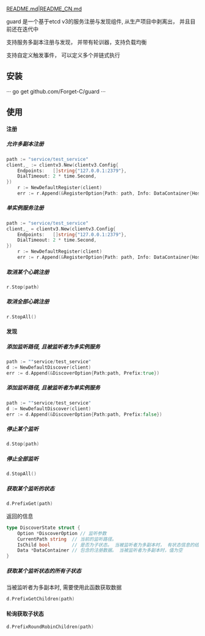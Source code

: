 [README.md](English)|[README_CN.md](中文)

guard 是一个基于etcd v3的服务注册与发现组件, 从生产项目中剥离出， 并且目前还在迭代中

支持服务多副本注册与发现， 并带有轮训器，支持负载均衡

支持自定义触发事件， 可以定义多个并链式执行  

## 安装

···
go get github.com/Forget-C/guard
···

## 使用

#### 注册
##### 允许多副本注册
```go
path := "service/test_service"
client,_ := clientv3.New(clientv3.Config{
	Endpoints:   []string{"127.0.0.1:2379"},
	DialTimeout: 2 * time.Second,
})
	r := NewDefaultRegister(client)
	err := r.Append(&RegisterOption{Path: path, Info: DataContainer{HostName: "aaaa"}, Multi: true})
```

##### 单实例服务注册
```go
path := "service/test_service"
client,_ = clientv3.New(clientv3.Config{
	Endpoints:   []string{"127.0.0.1:2379"},
	DialTimeout: 2 * time.Second,
})
	r := NewDefaultRegister(client)
	err := r.Append(&RegisterOption{Path: path, Info: DataContainer{HostName: "aaaa"}, Multi: false})
```

##### 取消某个心跳注册
```go
r.Stop(path)
```

##### 取消全部心跳注册
```go
r.StopAll()
```

#### 发现
##### 添加监听路径, 且被监听者为多实例服务
```go
path := ""service/test_service"
d := NewDefaultDiscover(client)
err := d.Append(&DiscoverOption{Path:path, Prefix:true})
```
##### 添加监听路径, 且被监听者为单实例服务
```go
path := ""service/test_service"
d := NewDefaultDiscover(client)
err := d.Append(&DiscoverOption{Path:path, Prefix:false})
```
##### 停止某个监听
```go
d.Stop(path)
```
##### 停止全部监听
```go
d.StopAll()
```
##### 获取某个监听的状态
```go
d.PrefixGet(path)
```
返回的信息
```go
type DiscoverState struct {
	Option *DiscoverOption // 监听参数
	CurrentPath string	// 当前的监听路径。
	IsChild bool        // 是否为子状态。 当被监听者为多副本时， 有状态信息的结构体均为子状态
	Data *DataContainer // 包含的注册数据。 当被监听者为多副本时，值为空
}
```

##### 获取某个监听状态的所有子状态
当被监听者为多副本时, 需要使用此函数获取数据
```go
d.PrefixGetChildren(path)
```

#### 轮询获取子状态
```go
d.PrefixRoundRobinChildren(path)
```